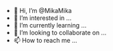 - 👋 Hi, I’m @MikaMika
- 👀 I’m interested in ...
- 🌱 I’m currently learning ...
- 💞️ I’m looking to collaborate on ...
- 📫 How to reach me ...

<!---
MikaMika/MikaMika is a ✨ special ✨ repository because its `README.md` (this file) appears on your GitHub profile.
You can click the Preview link to take a look at your changes.
--->
